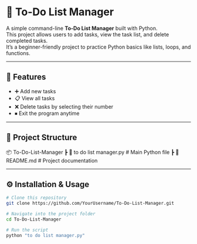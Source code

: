 # 📝 To-Do List Manager

A simple command-line **To-Do List Manager** built with Python.  
This project allows users to add tasks, view the task list, and delete completed tasks.  
It’s a beginner-friendly project to practice Python basics like lists, loops, and functions.

---

## 🚀 Features
- ➕ Add new tasks  
- 📋 View all tasks  
- ❌ Delete tasks by selecting their number  
- ⏹ Exit the program anytime  

---

## 📂 Project Structure
📦 To-Do-List-Manager
 ┣ 📜 to do list manager.py   # Main Python file
 ┣ 📜 README.md               # Project documentation

---

## ⚙️ Installation & Usage
```bash
# Clone this repository
git clone https://github.com/YourUsername/To-Do-List-Manager.git

# Navigate into the project folder
cd To-Do-List-Manager

# Run the script
python "to do list manager.py"




